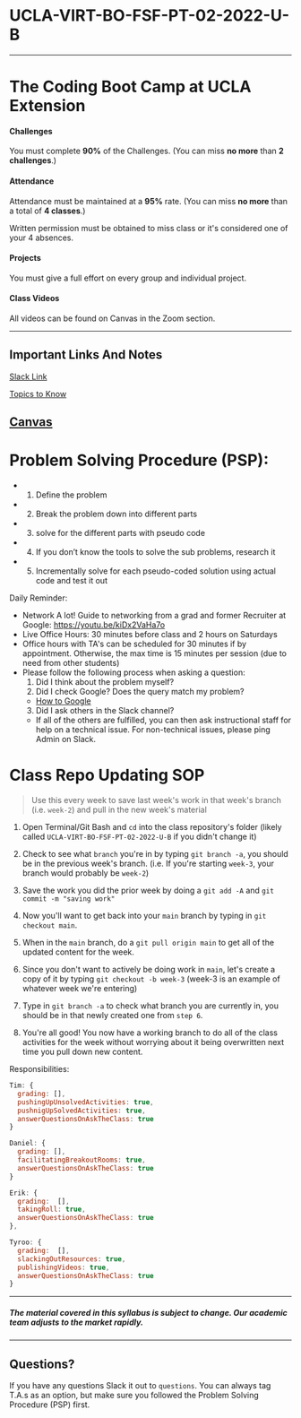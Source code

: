 # UCLA-VIRT-BO-FSF-PT-02-2022-U-B
-----------------------------------------
# The Coding Boot Camp at UCLA Extension
#### Challenges

You must complete **90%** of the Challenges. (You can miss **no more** than **2 challenges**.)

#### Attendance


Attendance must be maintained at a **95%** rate. (You can miss **no more** than a total of **4 classes**.)


Written permission must be obtained to miss class or it's considered one of your 4 absences.


#### Projects


You must give a full effort on every group and individual project.


#### Class Videos

All videos can be found on Canvas in the Zoom section.

-----------------------------------------


## Important Links And Notes


[Slack Link](uclavirtbofsf-mhq5793.slack.com)

[Topics to Know](topics-to-know.md)

[Canvas](https://courses.bootcampspot.com/courses/1210)
-----------------------------------------

# Problem Solving Procedure (PSP):
* 1. Define the problem
* 2. Break the problem down into different parts
* 3. solve for the different parts with pseudo code
* 4. If you don’t know the tools to solve the sub problems, research it
* 5. Incrementally solve for each pseudo-coded solution using actual code and test it out

Daily Reminder:
- Network A lot! Guide to networking from a grad and former Recruiter at Google: https://youtu.be/kiDx2VaHa7o
- Live Office Hours: 30 minutes before class and 2 hours on Saturdays
- Office hours with TA's can be scheduled for 30 minutes if by appointment. Otherwise, the max time is 15 minutes per session (due to need from other students)
- Please follow the following process when asking a question:
  1. Did I think about the problem myself?
  2. Did I check Google? Does the query match my problem?
    - [How to Google](https://realworldcoding.io/how-to-google-programming-problems-effectively-90f2a43ef982)
  3. Did I ask others in the Slack channel?
  - If all of the others are fulfilled, you can then ask instructional staff for help on a technical issue. For non-technical issues, please ping Admin on Slack.

# Class Repo Updating SOP

> Use this every week to save last week's work in that week's branch (i.e. `week-2`) and pull in the new week's material

1. Open Terminal/Git Bash and `cd` into the class repository's folder (likely called `UCLA-VIRT-BO-FSF-PT-02-2022-U-B` if you didn't change it)

2. Check to see what `branch` you're in by typing `git branch -a`, you should be in the previous week's branch. (i.e. If you're starting `week-3`, your branch would probably be `week-2`)

3. Save the work you did the prior week by doing a `git add -A` and `git commit -m "saving work"`

4. Now you'll want to get back into your `main` branch by typing in `git checkout main`.

5. When in the `main` branch, do a `git pull origin main` to get all of the updated content for the week.

6. Since you don't want to actively be doing work in `main`, let's create a copy of it by typing `git checkout -b week-3` (week-3 is an example of whatever week we're entering)

7. Type in `git branch -a` to check what branch you are currently in, you should be in that newly created one from `step 6`.

8. You're all good! You now have a working branch to do all of the class activities for the week without worrying about it being overwritten next time you pull down new content.


Responsibilities:

```javascript
Tim: {
  grading: [],
  pushingUpUnsolvedActivities: true,
  pushnigUpSolvedActivities: true,
  answerQuestionsOnAskTheClass: true
}
```
```javascript
Daniel: {
  grading: [],
  facilitatingBreakoutRooms: true,
  answerQuestionsOnAskTheClass: true
}
```
```javascript
Erik: {
  grading:  [],
  takingRoll: true,
  answerQuestionsOnAskTheClass: true
},
```
```javascript
Tyroo: {
  grading:  [],
  slackingOutResources: true,
  publishingVideos: true,
  answerQuestionsOnAskTheClass: true
}
```
-----------------------------------------

##### The material covered in this syllabus is subject to change. Our academic team adjusts to the market rapidly.

-----------------------------------------
## Questions?

If you have any questions Slack it out to `questions`. You can always tag T.A.s as an option, but make sure you followed the Problem Solving Procedure (PSP) first.
